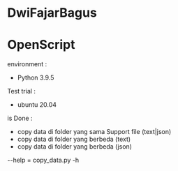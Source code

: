 # DwiFajarBagus
# OpenScript

environment : 
 - Python 3.9.5

Test trial : 
 -  ubuntu 20.04

is Done :
- copy data di folder yang sama Support file (text|json)
- copy data di folder yang berbeda (text)
- copy data di folder yang berbeda (json)

--help = copy_data.py -h
